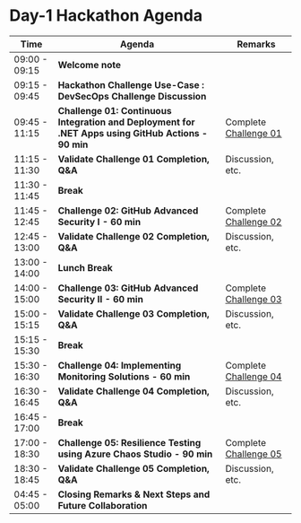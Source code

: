 # Day-1 Hackathon Agenda

| Time             | Agenda                                              | Remarks                                  |
|------------------|-----------------------------------------------------|------------------------------------------|
| 09:00 - 09:15    | **Welcome note**                                        |                                          |
| 09:15 - 09:45 | **Hackathon Challenge Use-Case : DevSecOps Challenge Discussion** |      |
| 09:45 - 11:15 | **Challenge 01: Continuous Integration and Deployment for .NET Apps using GitHub Actions - 90 min** | Complete [Challenge 01](https://github.com/CloudLabs-MOC/DevOps-DevSecOp-challenge-labs/blob/main/Scenario/Hackathon-Day-1/Challenge-1.md)         |
| 11:15 - 11:30 | **Validate Challenge 01 Completion, Q&A** | Discussion, etc.                  |
| 11:30 - 11:45 | **Break**                                           |                                     |
| 11:45 - 12:45 | **Challenge 02: GitHub Advanced Security I - 60 min** | Complete [Challenge 02 ](https://github.com/CloudLabs-MOC/DevOps-DevSecOp-challenge-labs/blob/main/Scenario/Hackathon-Day-1/Challenge-2.md)   |
| 12:45 - 13:00 | **Validate Challenge 02 Completion, Q&A** | Discussion, etc.                   |
| 13:00 - 14:00 | **Lunch Break**                                           |                                    |
| 14:00 - 15:00 | **Challenge 03: GitHub Advanced Security II - 60 min** | Complete [Challenge 03](https://github.com/CloudLabs-MOC/DevOps-DevSecOp-challenge-labs/blob/main/Scenario/Hackathon-Day-1/Challenge-3.md) |
| 15:00 - 15:15 | **Validate Challenge 03 Completion, Q&A** | Discussion, etc.                  |
| 15:15 - 15:30 | **Break**                                           |                                  |
| 15:30 - 16:30 | **Challenge 04: Implementing Monitoring Solutions - 60 min**   | Complete [Challenge 04](https://github.com/CloudLabs-MOC/DevOps-DevSecOp-challenge-labs/blob/main/Scenario/Hackathon-Day-1/Challenge-4.md)             |
| 16:30 - 16:45 | **Validate Challenge 04 Completion, Q&A** | Discussion, etc.           |
| 16:45 - 17:00 | **Break**   |
| 17:00 - 18:30 | **Challenge 05: Resilience Testing using Azure Chaos Studio - 90 min** |   Complete [Challenge 05](https://github.com/CloudLabs-MOC/DevOps-DevSecOp-challenge-labs/blob/main/Scenario/Hackathon-Day-1/Challenge-5.md)     |
| 18:30 - 18:45 | **Validate Challenge 05 Completion, Q&A** | Discussion, etc.           |
| 04:45 - 05:00 | **Closing Remarks & Next Steps and Future Collaboration** |        |
